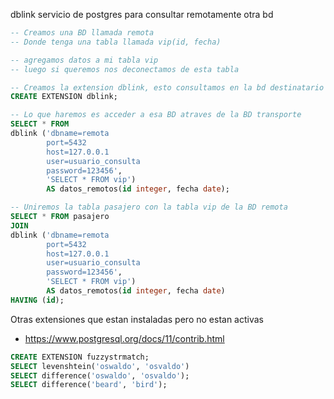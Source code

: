 dblink servicio de postgres para consultar remotamente otra bd

```sql
-- Creamos una BD llamada remota
-- Donde tenga una tabla llamada vip(id, fecha)

-- agregamos datos a mi tabla vip
-- luego si queremos nos deconectamos de esta tabla

-- Creamos la extension dblink, esto consultamos en la bd destinatario
CREATE EXTENSION dblink;

-- Lo que haremos es acceder a esa BD atraves de la BD transporte
SELECT * FROM 
dblink ('dbname=remota 
        port=5432 
        host=127.0.0.1 
        user=usuario_consulta 
        password=123456',
        'SELECT * FROM vip')
        AS datos_remotos(id integer, fecha date);

-- Uniremos la tabla pasajero con la tabla vip de la BD remota
SELECT * FROM pasajero
JOIN 
dblink ('dbname=remota 
        port=5432 
        host=127.0.0.1 
        user=usuario_consulta 
        password=123456',
        'SELECT * FROM vip')
        AS datos_remotos(id integer, fecha date)
HAVING (id);
```

Otras extensiones que estan instaladas pero no estan activas
- https://www.postgresql.org/docs/11/contrib.html


```sql
CREATE EXTENSION fuzzystrmatch;
SELECT levenshtein('oswaldo', 'osvaldo')
SELECT difference('oswaldo', 'osvaldo');
SELECT difference('beard', 'bird');
```
